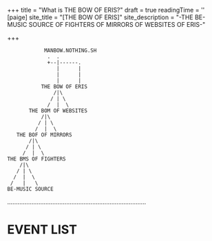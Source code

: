 +++
title = "What is THE BOW OF ERIS?"
draft = true
readingTime = ''
[paige]
site_title = "[THE BOW OF ERIS]"
site_description = "-THE BE-MUSIC SOURCE OF FIGHTERS OF MIRRORS OF WEBSITES OF ERIS-"

+++
```goat
            MANBOW.NOTHING.SH
             .  .
             +--|------.
                |      |
                |      |
                |      |
           THE BOW OF ERIS
               /|\
              / | \
             /  |  \
       THE BOM OF WEBSITES
           /|\
          / | \
         /  |  \
   THE BOF OF MIRRORS
       /|\
      / | \
     /  |  \
THE BMS OF FIGHTERS
    /|\
   / | \
  /  |  \
 /   |   \
BE-MUSIC SOURCE
```
................................................................................
<div class="text-center">

# EVENT LIST

</div>